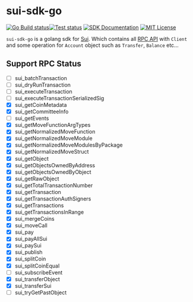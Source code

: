 # sui-sdk-go

[![Go Build status](https://github.com/0x6368616e67/sui-sdk-go/actions/workflows/build.yml/badge.svg?branch=main)](https://github.com/0x6368616e67/sui-sdk-go/actions/workflows/build.yml)[![Test status](https://github.com/0x6368616e67/sui-sdk-go/actions/workflows/ci.yml/badge.svg?branch=main)](https://github.com/0x6368616e67/sui-sdk-go/actions/workflows/ci.yml) [![SDK Documentation](https://img.shields.io/badge/SDK-Documentation-blue)](https://pkg.go.dev/github.com/0x6368616e67/sui-sdk-go) [![MIT License](https://img.shields.io/badge/license-MIT-blue.svg)](https://github.com/0x6368616e67/sui-sdk-go/blob/main/LICENSE)

`sui-sdk-go` is a golang sdk for [Sui](https://sui.io/). Which contains 
all [RPC API](https://docs.sui.io/sui-jsonrpc) with `Client` and some operation 
for `Account` object such as `Transfer`, `Balance` etc...

## Support RPC Status

- [ ] sui_batchTransaction
- [ ] sui_dryRunTransaction
- [ ] sui_executeTransaction
- [ ] sui_executeTransactionSerializedSig
- [x] sui_getCoinMetadata
- [x] sui_getCommitteeInfo
- [ ] sui_getEvents
- [x] sui_getMoveFunctionArgTypes
- [x] sui_getNormalizedMoveFunction
- [x] sui_getNormalizedMoveModule
- [x] sui_getNormalizedMoveModulesByPackage
- [x] sui_getNormalizedMoveStruct
- [x] sui_getObject
- [x] sui_getObjectsOwnedByAddress
- [x] sui_getObjectsOwnedByObject
- [x] sui_getRawObject
- [x] sui_getTotalTransactionNumber
- [x] sui_getTransaction
- [x] sui_getTransactionAuthSigners
- [x] sui_getTransactions
- [x] sui_getTransactionsInRange
- [x] sui_mergeCoins
- [x] sui_moveCall
- [x] sui_pay
- [x] sui_payAllSui
- [x] sui_paySui
- [x] sui_publish
- [x] sui_splitCoin
- [x] sui_splitCoinEqual
- [ ] sui_subscribeEvent
- [x] sui_transferObject
- [x] sui_transferSui
- [ ] sui_tryGetPastObject